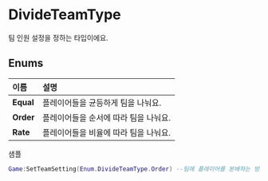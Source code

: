 # DivideTeamType

팀 인원 설정을 정하는 타입이에요.   


## **Enums**

| **이름** | **설명** |
| :--- | :--- |
| **Equal** | 플레이어들을 균등하게 팀을 나눠요. |
| **Order** | 플레이어들을 순서에 따라 팀을 나눠요. |
| **Rate** | 플레이어들을 비율에 따라 팀을 나눠요. |

샘플

```lua
Game:SetTeamSetting(Enum.DivideTeamType.Order) --팀에 플레이어를 분배하는 방식을 설정해요.
```

